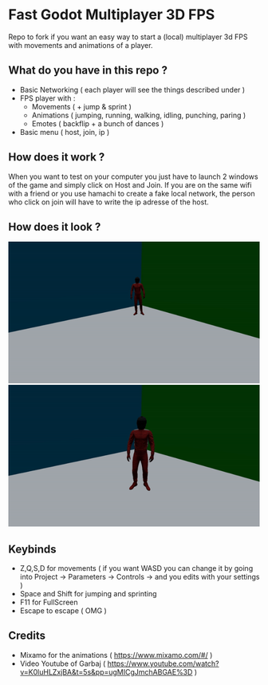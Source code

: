 # Fast Godot Multiplayer 3D FPS
Repo to fork if you want an easy way to start a (local) multiplayer 3d FPS with movements and animations of a player.

## What do you have in this repo ?
- Basic Networking ( each player will see the things described under )
- FPS player with :
    - Movements ( + jump & sprint )
    - Animations ( jumping, running, walking, idling, punching, paring )
    - Emotes ( backflip + a bunch of dances )
- Basic menu ( host, join, ip )

## How does it work ?
When you want to test on your computer you just have to launch 2 windows of the game and simply click on Host and Join. If you are on the same wifi with a friend or you use hamachi to create a fake local network, the person who click on join will have to write the ip adresse of the host.

## How does it look ?

![](demo1.gif)
![](demo2.gif)

## Keybinds
- Z,Q,S,D for movements ( if you want WASD you can change it by going into Project -> Parameters -> Controls -> and you edits with your settings )
- Space and Shift for jumping and sprinting
- F11 for FullScreen
- Escape to escape ( OMG )

## Credits
- Mixamo for the animations ( https://www.mixamo.com/#/ )
- Video Youtube of Garbaj ( https://www.youtube.com/watch?v=K0luHLZxjBA&t=5s&pp=ugMICgJmchABGAE%3D )
